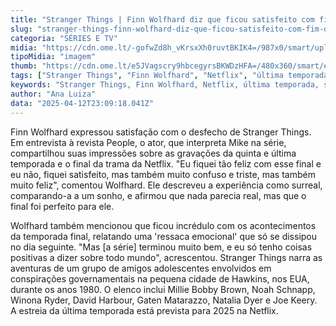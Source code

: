 ```yaml
---
title: "Stranger Things | Finn Wolfhard diz que ficou satisfeito com fim da série"
slug: "stranger-things-finn-wolfhard-diz-que-ficou-satisfeito-com-fim-da-srie"
categoria: "SÉRIES E TV"
midia: "https://cdn.ome.lt/-gofwZd8h_vKrsxXh0ruvtBKIK4=/987x0/smart/uploads/conteudo/fotos/strangerthingsfinnwolfhard_2oBLQo3.jpg"
tipoMidia: "imagem"
thumb: "https://cdn.ome.lt/e5JVagscry9hbcegyrsBKWDzHFA=/480x360/smart/extras/conteudos/strangerthingsfinnwolfhard_ezRMbZO.jpg"
tags: ["Stranger Things", "Finn Wolfhard", "Netflix", "última temporada", "série", "desfecho"]
keywords: "Stranger Things, Finn Wolfhard, Netflix, última temporada, série, desfecho"
author: "Ana Luiza"
data: "2025-04-12T23:09:18.041Z"
---
```


Finn Wolfhard expressou satisfação com o desfecho de Stranger Things. Em entrevista à revista People, o ator, que interpreta Mike na série, compartilhou suas impressões sobre as gravações da quinta e última temporada e o final da trama da Netflix. "Eu fiquei tão feliz com esse final e eu não, fiquei satisfeito, mas também muito confuso e triste, mas também muito feliz", comentou Wolfhard. Ele descreveu a experiência como surreal, comparando-a a um sonho, e afirmou que nada parecia real, mas que o final foi perfeito para ele.

Wolfhard também mencionou que ficou incrédulo com os acontecimentos da temporada final, relatando uma 'ressaca emocional' que só se dissipou no dia seguinte. "Mas [a série] terminou muito bem, e eu só tenho coisas positivas a dizer sobre todo mundo", acrescentou. Stranger Things narra as aventuras de um grupo de amigos adolescentes envolvidos em conspirações governamentais na pequena cidade de Hawkins, nos EUA, durante os anos 1980. O elenco inclui Millie Bobby Brown, Noah Schnapp, Winona Ryder, David Harbour, Gaten Matarazzo, Natalia Dyer e Joe Keery. A estreia da última temporada está prevista para 2025 na Netflix.
